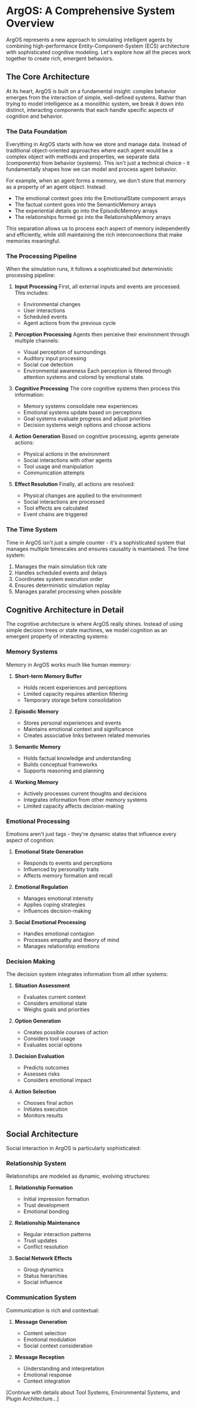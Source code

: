 # ArgOS: A Comprehensive System Overview

ArgOS represents a new approach to simulating intelligent agents by combining high-performance Entity-Component-System (ECS) architecture with sophisticated cognitive modeling. Let's explore how all the pieces work together to create rich, emergent behaviors.

## The Core Architecture

At its heart, ArgOS is built on a fundamental insight: complex behavior emerges from the interaction of simple, well-defined systems. Rather than trying to model intelligence as a monolithic system, we break it down into distinct, interacting components that each handle specific aspects of cognition and behavior.

### The Data Foundation

Everything in ArgOS starts with how we store and manage data. Instead of traditional object-oriented approaches where each agent would be a complex object with methods and properties, we separate data (components) from behavior (systems). This isn't just a technical choice - it fundamentally shapes how we can model and process agent behavior.

For example, when an agent forms a memory, we don't store that memory as a property of an agent object. Instead:

- The emotional context goes into the EmotionalState component arrays
- The factual content goes into the SemanticMemory arrays
- The experiential details go into the EpisodicMemory arrays
- The relationships formed go into the RelationshipMemory arrays

This separation allows us to process each aspect of memory independently and efficiently, while still maintaining the rich interconnections that make memories meaningful.

### The Processing Pipeline

When the simulation runs, it follows a sophisticated but deterministic processing pipeline:

1. **Input Processing**
   First, all external inputs and events are processed. This includes:

   - Environmental changes
   - User interactions
   - Scheduled events
   - Agent actions from the previous cycle

2. **Perception Processing**
   Agents then perceive their environment through multiple channels:

   - Visual perception of surroundings
   - Auditory input processing
   - Social cue detection
   - Environmental awareness
     Each perception is filtered through attention systems and colored by emotional state.

3. **Cognitive Processing**
   The core cognitive systems then process this information:

   - Memory systems consolidate new experiences
   - Emotional systems update based on perceptions
   - Goal systems evaluate progress and adjust priorities
   - Decision systems weigh options and choose actions

4. **Action Generation**
   Based on cognitive processing, agents generate actions:

   - Physical actions in the environment
   - Social interactions with other agents
   - Tool usage and manipulation
   - Communication attempts

5. **Effect Resolution**
   Finally, all actions are resolved:
   - Physical changes are applied to the environment
   - Social interactions are processed
   - Tool effects are calculated
   - Event chains are triggered

### The Time System

Time in ArgOS isn't just a simple counter - it's a sophisticated system that manages multiple timescales and ensures causality is maintained. The time system:

1. Manages the main simulation tick rate
2. Handles scheduled events and delays
3. Coordinates system execution order
4. Ensures deterministic simulation replay
5. Manages parallel processing when possible

## Cognitive Architecture in Detail

The cognitive architecture is where ArgOS really shines. Instead of using simple decision trees or state machines, we model cognition as an emergent property of interacting systems:

### Memory Systems

Memory in ArgOS works much like human memory:

1. **Short-term Memory Buffer**

   - Holds recent experiences and perceptions
   - Limited capacity requires attention filtering
   - Temporary storage before consolidation

2. **Episodic Memory**

   - Stores personal experiences and events
   - Maintains emotional context and significance
   - Creates associative links between related memories

3. **Semantic Memory**

   - Holds factual knowledge and understanding
   - Builds conceptual frameworks
   - Supports reasoning and planning

4. **Working Memory**
   - Actively processes current thoughts and decisions
   - Integrates information from other memory systems
   - Limited capacity affects decision-making

### Emotional Processing

Emotions aren't just tags - they're dynamic states that influence every aspect of cognition:

1. **Emotional State Generation**

   - Responds to events and perceptions
   - Influenced by personality traits
   - Affects memory formation and recall

2. **Emotional Regulation**

   - Manages emotional intensity
   - Applies coping strategies
   - Influences decision-making

3. **Social Emotional Processing**
   - Handles emotional contagion
   - Processes empathy and theory of mind
   - Manages relationship emotions

### Decision Making

The decision system integrates information from all other systems:

1. **Situation Assessment**

   - Evaluates current context
   - Considers emotional state
   - Weighs goals and priorities

2. **Option Generation**

   - Creates possible courses of action
   - Considers tool usage
   - Evaluates social options

3. **Decision Evaluation**

   - Predicts outcomes
   - Assesses risks
   - Considers emotional impact

4. **Action Selection**
   - Chooses final action
   - Initiates execution
   - Monitors results

## Social Architecture

Social interaction in ArgOS is particularly sophisticated:

### Relationship System

Relationships are modeled as dynamic, evolving structures:

1. **Relationship Formation**

   - Initial impression formation
   - Trust development
   - Emotional bonding

2. **Relationship Maintenance**

   - Regular interaction patterns
   - Trust updates
   - Conflict resolution

3. **Social Network Effects**
   - Group dynamics
   - Status hierarchies
   - Social influence

### Communication System

Communication is rich and contextual:

1. **Message Generation**

   - Content selection
   - Emotional modulation
   - Social context consideration

2. **Message Reception**
   - Understanding and interpretation
   - Emotional response
   - Context integration

[Continue with details about Tool Systems, Environmental Systems, and Plugin Architecture...]
